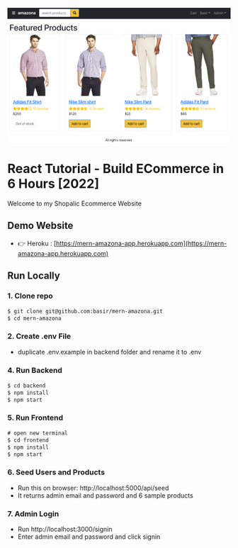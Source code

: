 

![shopalic](/frontend/public/images/amazona.jpg)

# React Tutorial - Build ECommerce in 6 Hours [2022]

Welcome to my Shopalic Ecommerce Website

## Demo Website

- 👉 Heroku : [https://mern-amazona-app.herokuapp.com](https://mern-amazona-app.herokuapp.com)

## Run Locally

### 1. Clone repo

```
$ git clone git@github.com:basir/mern-amazona.git
$ cd mern-amazona
```

### 2. Create .env File

- duplicate .env.example in backend folder and rename it to .env


### 4. Run Backend

```
$ cd backend
$ npm install
$ npm start
```

### 5. Run Frontend

```
# open new terminal
$ cd frontend
$ npm install
$ npm start
```

### 6. Seed Users and Products

- Run this on browser: http://localhost:5000/api/seed
- It returns admin email and password and 6 sample products

### 7. Admin Login

- Run http://localhost:3000/signin
- Enter admin email and password and click signin

